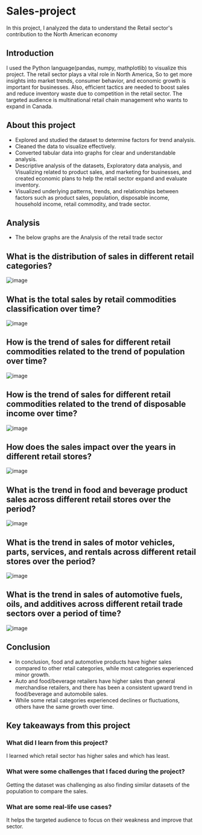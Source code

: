 # Sales-project
In this project, I analyzed the data to understand the Retail sector's contribution to the North American economy

## Introduction
I used the Python language(pandas, numpy, mathplotlib) to visualize this project. The retail sector plays a vital role in North America, So to get more insights into market trends, consumer behavior, and economic growth is important for businesses. Also, efficient tactics are needed to boost sales and reduce inventory waste due to competition in the retail sector. The targeted audience is multinational retail chain management who wants to expand in Canada.

## About this project
- Explored and studied the dataset to determine factors for trend analysis.
- Cleaned the data to visualize effectively.
- Converted tabular data into graphs for clear and understandable analysis.
- Descriptive analysis of the datasets, Exploratory data analysis, and Visualizing related to product sales, and marketing for businesses, and created economic plans to help the retail sector expand and evaluate inventory.
- Visualized underlying patterns, trends, and relationships between factors such as product sales, population, disposable income, household income, retail commodity, and trade sector.

## Analysis 
- The below graphs are the Analysis of the retail trade sector

## What is the distribution of sales in different retail categories? 
![image](https://github.com/vidd01/Sales-project/assets/122332733/45c56a9d-1c3f-4372-8978-351c8c1f09c8)

## What is the total sales by retail commodities classification over time?
![image](https://github.com/vidd01/Sales-project/assets/122332733/1d6792ab-5f81-4593-9380-105ca6cfd57b)

## How is the trend of sales for different retail commodities related to the trend of population over time?
![image](https://github.com/vidd01/Sales-project/assets/122332733/f8975483-be28-4519-ab2c-f504a054b791)

## How is the trend of sales for different retail commodities related to the trend of disposable income over time?
![image](https://github.com/vidd01/Sales-project/assets/122332733/c150bbeb-d172-4eb4-9ca7-d667e94b4be5)

## How does the sales impact over the years in different retail stores?
![image](https://github.com/vidd01/Sales-project/assets/122332733/97dbcca9-5600-4d50-9e92-49d4842fdaff)

## What is the trend in food and beverage product sales across different retail stores over the period?
![image](https://github.com/vidd01/Sales-project/assets/122332733/590aeccb-9e9f-43ba-8c7e-380311bb4418)

## What is the trend in sales of motor vehicles, parts, services, and rentals across different retail stores over the period?
![image](https://github.com/vidd01/Sales-project/assets/122332733/ba7e09f9-4b3e-4820-8273-267e65bf2b1b)

## What is the trend in sales of automotive fuels, oils, and additives across different retail trade sectors over a period of time?
![image](https://github.com/vidd01/Sales-project/assets/122332733/63258ba5-be79-46b8-bdd5-883e6299e8d4)


## Conclusion
- In conclusion, food and automotive products have higher sales compared to other retail categories, while most categories experienced minor growth.
- Auto and food/beverage retailers have higher sales than general merchandise retailers, and there has been a consistent upward trend in food/beverage and automobile sales.
- While some retail categories experienced declines or fluctuations, others have the same growth over time.

## Key takeaways from this project
### What did I learn from this project?
I learned which retail sector has higher sales and which has least.
### What were some challenges that I faced during the project?
Getting the dataset was challenging as also finding similar datasets of the population to compare the sales.
### What are some real-life use cases?
It helps the targeted audience to focus on their weakness and improve that sector.

















